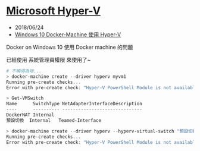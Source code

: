 # [Microsoft Hyper-V](https://docs.docker.com/machine/drivers/hyper-v/)
- 2018/06/24
- [Windows 10 Docker-Machine 使用 Hyper-V](https://docs.docker.com/machine/drivers/hyper-v/#example)

Docker on Windows 10 使用 Docker machine 的問題


已經使用 系統管理員權限 來使用了~
```powershell
# 不曉得為啥...
> docker-machine create --driver hyperv myvm1
Running pre-create checks...
Error with pre-create check: "Hyper-V PowerShell Module is not available"

> Get-VMSwitch
Name      SwitchType NetAdapterInterfaceDescription
----      ---------- ------------------------------
DockerNAT Internal
預設切換  Internal   Teamed-Interface

> docker-machine create --driver hyperv --hyperv-virtual-switch "預設切換" myvm1
Running pre-create checks...
Error with pre-create check: "Hyper-V PowerShell Module is not available"
```